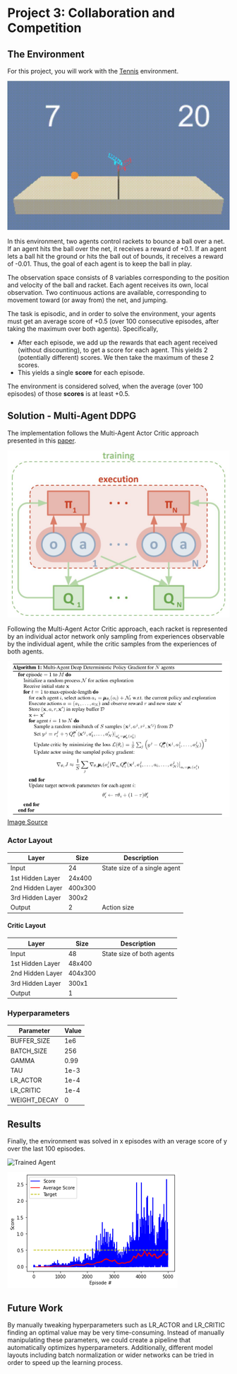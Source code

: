 [//]: # (Image References)

[image1]: img/untrained-gif.gif "Untrained Agent"
[image2]: img/trained-gif.gif "Trained Agent"
[image3]: img/score.png "Trained Agent"
[image4]: img/maddpg.JPG "Multi-agent decentralized actor, centralized critic"
[image5]: img/maddpg-algo.png "MADDPG Pseudo-Code"


# Project 3: Collaboration and Competition

## The Environment

For this project, you will work with the [Tennis](https://github.com/Unity-Technologies/ml-agents/blob/master/docs/Learning-Environment-Examples.md#tennis) environment.

![Untrained Agent][image1]

In this environment, two agents control rackets to bounce a ball over a net. If an agent hits the ball over the net, it receives a reward of +0.1.  If an agent lets a ball hit the ground or hits the ball out of bounds, it receives a reward of -0.01.  Thus, the goal of each agent is to keep the ball in play.

The observation space consists of 8 variables corresponding to the position and velocity of the ball and racket. Each agent receives its own, local observation.  Two continuous actions are available, corresponding to movement toward (or away from) the net, and jumping. 

The task is episodic, and in order to solve the environment, your agents must get an average score of +0.5 (over 100 consecutive episodes, after taking the maximum over both agents). Specifically,

- After each episode, we add up the rewards that each agent received (without discounting), to get a score for each agent. This yields 2 (potentially different) scores. We then take the maximum of these 2 scores.
- This yields a single **score** for each episode.

The environment is considered solved, when the average (over 100 episodes) of those **scores** is at least +0.5.

## Solution - Multi-Agent DDPG

The implementation follows the Multi-Agent Actor Critic approach presented in this [paper](https://proceedings.neurips.cc/paper/2017/file/68a9750337a418a86fe06c1991a1d64c-Paper.pdf).

![Multi-agent decentralized actor, centralized critic][image4]

Following the Multi-Agent Actor Critic approach, each racket is represented by an individual actor network only sampling from experiences observable by the individual agent, while the critic samples from the experiences of both agents.

![MADDPG Pseudo-Code][image5]
[Image Source](https://arxiv.org/pdf/1706.02275.pdf)


### Actor Layout

| Layer | Size | Description |
| ------------- | ------------- | ------------- |
| Input  | 24  | State size of a single agent |
| 1st Hidden Layer  | 24x400  | |
| 2nd Hidden Layer  |400x300  | |
| 3rd Hidden Layer  | 300x2 | |
| Output  | 2  | Action size |

#### Critic Layout

| Layer | Size | Description |
| ------------- | ------------- | ------------- |
| Input  | 48 | State size of both agents |
| 1st Hidden Layer  | 48x400  | |
| 2nd Hidden Layer  |404x300  | |
| 3rd Hidden Layer  | 300x1 | |
| Output  | 1  |  |

### Hyperparameters

| Parameter | Value |
| ------------- | ------------- |
| BUFFER_SIZE  | 1e6  |
| BATCH_SIZE  | 256  |
| GAMMA  | 0.99  |
| TAU  | 1e-3  |
| LR_ACTOR  | 1e-4  |
| LR_CRITIC  | 1e-4  |
| WEIGHT_DECAY  | 0  |

## Results 

Finally, the environment was solved in x episodes with an verage score of y over the last 100 episodes.

![Trained Agent][image2]

![Score][image3]

## Future Work
By manually tweaking hyperparameters such as LR_ACTOR and LR_CRITIC finding an optimal value may be very time-consuming. Instead of manually manipulating these parameters, we could create a pipeline that automatically optimizes hyperparameters. Additionally, different model layouts including batch normalization or wider networks can be tried in order to speed up the learning process. 




